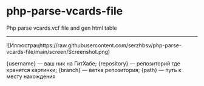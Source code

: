 # php-parse-vcards-file
Php parse vcards.vcf file and gen html table
****************************
![Иллюстрацhttps://raw.githubusercontent.com/serzhbsv/php-parse-vcards-file/main/screen/Screenshot.png)

{username} — ваш ник на ГитХабе;
{repository} — репозиторий где хранятся картинки;
{branch} — ветка репозитория;
{path} — путь к месту нахождения
